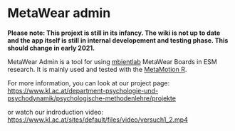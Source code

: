 # MetaWear admin
**Please note: This projext is still in its infancy. The wiki is not up to date and the app itself is still in internal developement and testing phase.
This should change in early 2021.**

MetaWear Admin is a tool for using [mbientlab](https://mbientlab.com/) MetaWear Boards in ESM research.
It is mainly used and tested with the [MetaMotion R](https://mbientlab.com/metamotionr/).

For more information, you can look at our project page:
https://www.kl.ac.at/department-psychologie-und-psychodynamik/psychologische-methodenlehre/projekte

or watch our indroduction video:
https://www.kl.ac.at/sites/default/files/video/versuch1_2.mp4

